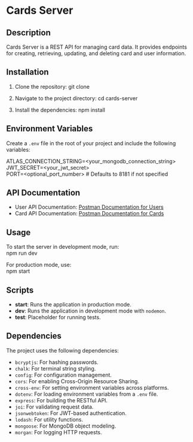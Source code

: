 # Cards Server

## Description
Cards Server is a REST API for managing card data. It provides endpoints for creating, retrieving, updating, and deleting card and user information.

## Installation

1. Clone the repository:
   git clone <repository-url>

2. Navigate to the project directory:
   cd cards-server

3. Install the dependencies:
   npm install

## Environment Variables
Create a `.env` file in the root of your project and include the following variables:

ATLAS_CONNECTION_STRING=<your_mongodb_connection_string>  
JWT_SECRET=<your_jwt_secret>  
PORT=<optional_port_number>  # Defaults to 8181 if not specified

## API Documentation
- User API Documentation: [Postman Documentation for Users](https://documenter.getpostman.com/view/37787169/2sAXxJha9E)
- Card API Documentation: [Postman Documentation for Cards](https://documenter.getpostman.com/view/37787169/2sAXxJha9E)

## Usage

To start the server in development mode, run:  
npm run dev

For production mode, use:  
npm start

## Scripts

- **start**: Runs the application in production mode.
- **dev**: Runs the application in development mode with `nodemon`.
- **test**: Placeholder for running tests.

## Dependencies

The project uses the following dependencies:
- `bcryptjs`: For hashing passwords.
- `chalk`: For terminal string styling.
- `config`: For configuration management.
- `cors`: For enabling Cross-Origin Resource Sharing.
- `cross-env`: For setting environment variables across platforms.
- `dotenv`: For loading environment variables from a `.env` file.
- `express`: For building the RESTful API.
- `joi`: For validating request data.
- `jsonwebtoken`: For JWT-based authentication.
- `lodash`: For utility functions.
- `mongoose`: For MongoDB object modeling.
- `morgan`: For logging HTTP requests.
